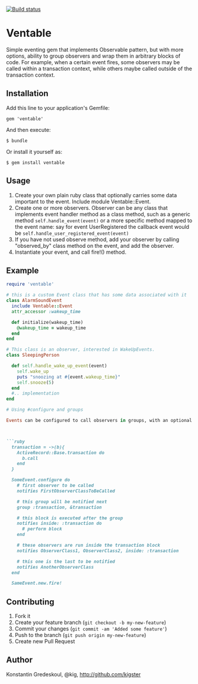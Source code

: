[![Build status](https://secure.travis-ci.org/kigster/ventable.png)](http://travis-ci.org/kigster/ventable)

# Ventable

Simple eventing gem that implements Observable pattern, but with more options, ability to group observers and wrap
them in arbitrary blocks of code.  For example, when a certain event fires, some observers may be called within
a transaction context, while others maybe called outside of the transaction context.

## Installation

Add this line to your application's Gemfile:

    gem 'ventable'

And then execute:

    $ bundle

Or install it yourself as:

    $ gem install ventable

## Usage

1. Create your own plain ruby class that optionally carries some data important to the event. Include module Ventable::Event.
2. Create one or more observers.  Observer can be any class that implements event handler method as a class method, such as a
   generic method ```self.handle_event(event)``` or a more specific method mapped to the event name: say for event UserRegistered the
   callback event would be ```self.handle_user_registered_event(event)```
3. If you have not used observe method, add your observer by calling "observed_by" class method on the event, and add the observer.
4. Instantiate your event, and call fire!() method.

## Example

```ruby
require 'ventable'

# this is a custom Event class that has some data associated with it
class AlarmSoundEvent
  include Ventable::Event
  attr_accessor :wakeup_time

  def initialize(wakeup_time)
    @wakeup_time = wakeup_time
  end
end

# This class is an observer, interested in WakeUpEvents.
class SleepingPerson

  def self.handle_wake_up_event(event)
    self.wake_up
    puts "snoozing at #{event.wakeup_time}"
    self.snooze(5)
  end
  #.. implementation
end

# Using #configure and groups

Events can be configured to call observers in groups, with an optional block around it.



```ruby
  transaction = ->(b){
    ActiveRecord::Base.transaction do
      b.call
    end
  }

  SomeEvent.configure do
    # first observer to be called
    notifies FirstObserverClassToBeCalled

    # this group will be notified next
    group :transaction, &transaction

    # this block is executed after the group
    notifies inside: :transaction do
      # perform block
    end

    # these observers are run inside the transaction block
    notifies ObserverClass1, ObserverClass2, inside: :transaction

    # this one is the last to be notified
    notifies AnotherObserverClass
  end

  SameEvent.new.fire!

```

## Contributing

1. Fork it
2. Create your feature branch (`git checkout -b my-new-feature`)
3. Commit your changes (`git commit -am 'Added some feature'`)
4. Push to the branch (`git push origin my-new-feature`)
5. Create new Pull Request

## Author

Konstantin Gredeskoul, @kig, http://github.com/kigster
